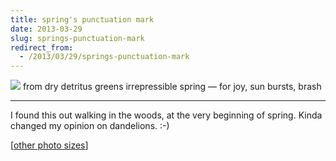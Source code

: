 ```yaml
---
title: spring's punctuation mark
date: 2013-03-29
slug: springs-punctuation-mark
redirect_from:
  - /2013/03/29/springs-punctuation-mark
---
```


<p class="haiku"><a href="https://www.flickr.com/photos/daniel_hardman/5138253234/"><img src="https://farm2.staticflickr.com/1057/5138253234_42485dc4fd_z.jpg" /></a>
from dry detritus
greens irrepressible spring &mdash; 
for joy, sun bursts, brash</p>


<hr>

I found this out walking in the woods, at the very beginning of spring. Kinda changed my opinion on dandelions. :-)

[<a href="https://www.flickr.com/photos/daniel_hardman/5138253234/sizes/l/" target="_blank">other photo sizes</a>]